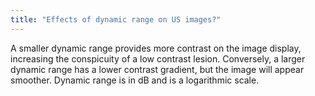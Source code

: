 ```yaml
---
title: "Effects of dynamic range on US images?"
---
```

A smaller dynamic range provides more contrast on the image display, increasing the conspicuity of a low contrast lesion. Conversely, a larger dynamic range has a lower contrast gradient, but the image will appear smoother. Dynamic range is in dB and is a logarithmic scale.

